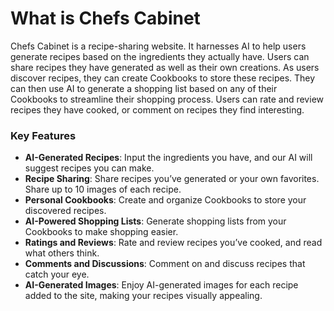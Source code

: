 # What is Chefs Cabinet

Chefs Cabinet is a recipe-sharing website. It harnesses AI to help users generate recipes based on the ingredients they actually have. Users can share recipes they have generated as well as their own creations. As users discover recipes, they can create Cookbooks to store these recipes. They can then use AI to generate a shopping list based on any of their Cookbooks to streamline their shopping process. Users can rate and review recipes they have cooked, or comment on recipes they find interesting.

### Key Features

- **AI-Generated Recipes**: Input the ingredients you have, and our AI will suggest recipes you can make.
- **Recipe Sharing**: Share recipes you’ve generated or your own favorites. Share up to 10 images of each recipe.
- **Personal Cookbooks**: Create and organize Cookbooks to store your discovered recipes.
- **AI-Powered Shopping Lists**: Generate shopping lists from your Cookbooks to make shopping easier.
- **Ratings and Reviews**: Rate and review recipes you’ve cooked, and read what others think.
- **Comments and Discussions**: Comment on and discuss recipes that catch your eye.
- **AI-Generated Images**: Enjoy AI-generated images for each recipe added to the site, making your recipes visually appealing.


